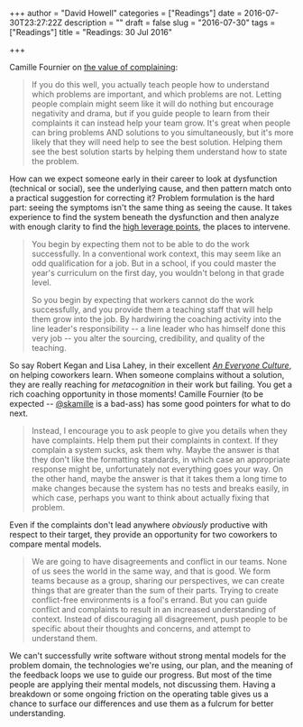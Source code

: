 +++
author = "David Howell"
categories = ["Readings"]
date = 2016-07-30T23:27:22Z
description = ""
draft = false
slug = "2016-07-30"
tags = ["Readings"]
title = "Readings: 30 Jul 2016"

+++


Camille Fournier on [the value of complaining](http://www.elidedbranches.com/2016/07/the-virtue-of-hubris-and-value-of.html):

> If you do this well, you actually teach people how to understand which problems are important, and which problems are not. Letting people complain might seem like it will do nothing but encourage negativity and drama, but if you guide people to learn from their complaints it can instead help your team grow. It's great when people can bring problems AND solutions to you simultaneously, but it's more likely that they will need help to see the best solution. Helping them see the best solution starts by helping them understand how to state the problem.

How can we expect someone early in their career to look at dysfunction (technical or social), see the underlying cause, and then pattern match onto a practical suggestion for correcting it? Problem formulation is the hard part: seeing the symptoms isn't the same thing as seeing the cause. It takes experience to find the system beneath the dysfunction and then analyze with enough clarity to find the [high leverage points](http://donellameadows.org/archives/leverage-points-places-to-intervene-in-a-system/), the places to intervene.

> You begin by expecting them not to be able to do the work successfully. In a conventional work context, this may seem like an odd qualification for a job. But in a school, if you could master the year's curriculum on the first day, you wouldn't belong in that grade level.
>
> So you begin by expecting that workers cannot do the work successfully, and you provide them a teaching staff that will help them grow into the job. By hardwiring the coaching activity into the line leader's responsibility -- a line leader who has himself done this very job -- you alter the sourcing, credibility, and quality of the teaching.

So say Robert Kegan and Lisa Lahey, in their excellent [_An Everyone Culture_](https://www.amazon.com/Everyone-Culture-Deliberately-Developmental-Organization/dp/1625278624/), on helping coworkers learn. When someone complains without a solution, they are really reaching for _metacognition_ in their work but failing. You get a rich coaching opportunity in those moments! Camille Fournier (to be expected -- [@skamille](https://twitter.com/skamille) is a bad-ass) has some good pointers for what to do next.

> Instead, I encourage you to ask people to give you details when they have complaints. Help them put their complaints in context. If they complain a system sucks, ask them why. Maybe the answer is that they don't like the formatting standards, in which case an appropriate response might be, unfortunately not everything goes your way. On the other hand, maybe the answer is that it takes them a long time to make changes because the system has no tests and breaks easily, in which case, perhaps you want to think about actually fixing that problem.

Even if the complaints don't lead anywhere _obviously_ productive with respect to their target, they provide an opportunity for two coworkers to compare mental models.

> We are going to have disagreements and conflict in our teams. None of us sees the world in the same way, and that is good. We form teams because as a group, sharing our perspectives, we can create things that are greater than the sum of their parts. Trying to create conflict-free environments is a fool's errand. But you can guide conflict and complaints to result in an increased understanding of context. Instead of discouraging all disagreement, push people to be specific about their thoughts and concerns, and attempt to understand them.

We can't successfully write software without strong mental models for the problem domain, the technologies we're using, our plan, and the meaning of the feedback loops we use to guide our progress. But most of the time people are applying their mental models, not discussing them. Having a breakdown or some ongoing friction on the operating table gives us a chance to surface our differences and use them as a fulcrum for better understanding.

